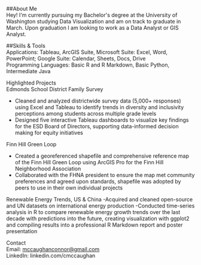 ##About Me  
Hey! I'm currently pursuing my Bachelor's degree at the University of Washington studying Data Visualization and am on track to graduate in March. Upon graduation I am looking to work as a Data Analyst or GIS Analyst.

##Skills & Tools  
Applications: Tableau, ArcGIS Suite, Microsoft Suite: Excel, Word, PowerPoint; Google Suite: Calendar, Sheets, Docs, Drive  
Programming Languages: Basic R and R Markdown, Basic Python, Intermediate Java  

Highlighted Projects  
Edmonds School District Family Survey  
- Cleaned and analyzed districtwide survey data (5,000+ responses) using Excel and Tableau to identify trends in diversity and inclusivity perceptions among students across multiple grade levels
- Designed five interactive Tableau dashboards to visualize key findings for the ESD Board of Directors, supporting data-informed decision making for equity initiatives
  
Finn Hill Green Loop  
- Created a georeferenced shapefile and comprehensive reference map of the Finn Hill Green Loop using ArcGIS Pro for the Finn Hill Neighborhood Association
- Collaborated with the FHNA president to ensure the map met community preferences and agreed upon standards, shapefile was adopted by peers to use in their own individual projects

Renewable Energy Trends, US & China
-Acquired and cleaned open-source and UN datasets on international energy production
-Conducted time-series analysis in R to compare renewable energy growth trends over the last decade with predictions into the future, creating visualization with ggplot2 and compiling results into a professional R Markdown report and poster presentation

Contact  
Email: mccaughanconnor@gmail.com  
LinkedIn: linkedin.com/cmccaughan  

<!--
**connormccaughan/connormccaughan** is a ✨ _special_ ✨ repository because its `README.md` (this file) appears on your GitHub profile.

Here are some ideas to get you started:

- 🔭 I’m currently working on ...
- 🌱 I’m currently learning ...
- 👯 I’m looking to collaborate on ...
- 🤔 I’m looking for help with ...
- 💬 Ask me about ...
- 📫 How to reach me: ...
- 😄 Pronouns: ...
- ⚡ Fun fact: ...
-->
